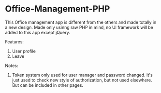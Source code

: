 # Office-Management-PHP
This Office management app is different from the others and made totally in a new design. Made only usinng raw PHP in mind, no UI framework will be added to this app except jQuery.

Features:
1. User profile
2. Leave

Notes:
1. Token system only used for user manager and password changed. It's just used to check new style of authorization, but not used elsewhere. But can be included in other pages.
